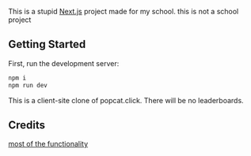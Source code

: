 This is a stupid [Next.js](https://nextjs.org/) project made for my school. this is not a school project

## Getting Started

First, run the development server:

```bash
npm i
npm run dev
```
This is a client-site clone of popcat.click.
There will be no leaderboards.

## Credits

[most of the functionality](https://github.com/codingstar-jason/Popcat-tutorial)

